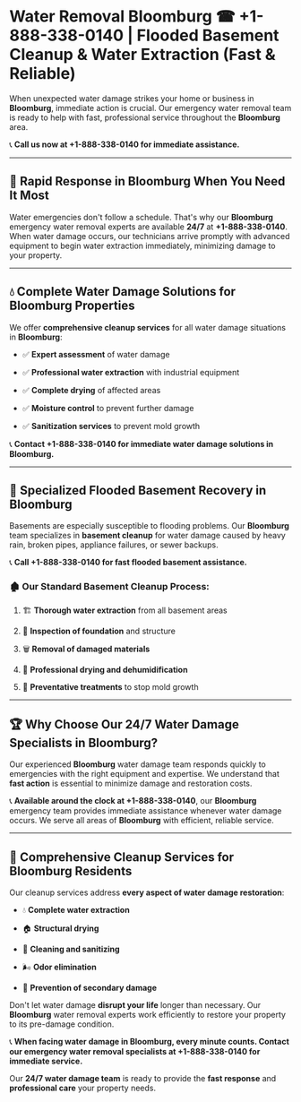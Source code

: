 # Water Removal Bloomburg ☎ +1-888-338-0140 | Flooded Basement Cleanup & Water Extraction (Fast & Reliable)

When unexpected water damage strikes your home or business in **Bloomburg**, immediate action is crucial. Our emergency water removal team is ready to help with fast, professional service throughout the **Bloomburg** area. 

📞 **Call us now at +1-888-338-0140 for immediate assistance.**
---
## 🚀 Rapid Response in Bloomburg When You Need It Most
Water emergencies don't follow a schedule. That's why our **Bloomburg** emergency water removal experts are available **24/7** at **+1-888-338-0140**. When water damage occurs, our technicians arrive promptly with advanced equipment to begin water extraction immediately, minimizing damage to your property.
---
## 💧 Complete Water Damage Solutions for Bloomburg Properties
We offer **comprehensive cleanup services** for all water damage situations in **Bloomburg**:
- ✅ **Expert assessment** of water damage  
- ✅ **Professional water extraction** with industrial equipment  
- ✅ **Complete drying** of affected areas  
- ✅ **Moisture control** to prevent further damage  
- ✅ **Sanitization services** to prevent mold growth  
📞 **Contact +1-888-338-0140 for immediate water damage solutions in Bloomburg.**
---
## 🌊 Specialized Flooded Basement Recovery in Bloomburg
Basements are especially susceptible to flooding problems. Our **Bloomburg** team specializes in **basement cleanup** for water damage caused by heavy rain, broken pipes, appliance failures, or sewer backups. 
📞 **Call +1-888-338-0140 for fast flooded basement assistance.**
### 🏚️ Our Standard Basement Cleanup Process:
1. 🏗️ **Thorough water extraction** from all basement areas  
2. 🔎 **Inspection of foundation** and structure  
3. 🗑️ **Removal of damaged materials**  
4. 💨 **Professional drying and dehumidification**  
5. 🚫 **Preventative treatments** to stop mold growth  
---
## 🏆 Why Choose Our 24/7 Water Damage Specialists in Bloomburg?
Our experienced **Bloomburg** water damage team responds quickly to emergencies with the right equipment and expertise. We understand that **fast action** is essential to minimize damage and restoration costs.
📞 **Available around the clock at +1-888-338-0140**, our **Bloomburg** emergency team provides immediate assistance whenever water damage occurs. We serve all areas of **Bloomburg** with efficient, reliable service.
---
## 🧹 Comprehensive Cleanup Services for Bloomburg Residents
Our cleanup services address **every aspect of water damage restoration**:
- 💧 **Complete water extraction**  
- 🏠 **Structural drying**  
- 🧼 **Cleaning and sanitizing**  
- 🌬️ **Odor elimination**  
- 🚫 **Prevention of secondary damage**  
Don't let water damage **disrupt your life** longer than necessary. Our **Bloomburg** water removal experts work efficiently to restore your property to its pre-damage condition.
📞 **When facing water damage in Bloomburg, every minute counts. Contact our emergency water removal specialists at +1-888-338-0140 for immediate service.**
Our **24/7 water damage team** is ready to provide the **fast response** and **professional care** your property needs.
